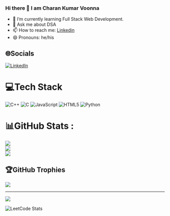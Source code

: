 ### Hi there 👋 I am Charan Kumar Voonna


- 🌱 I’m currently learning Full Stack Web Development.
- 💬 Ask me about DSA
- 📫 How to reach me: [Linkedin](https://www.linkedin.com/in/charan-kumar-voonna-4a94881bb/)
- 😄 Pronouns: he/his


## 🌐Socials
[![LinkedIn](https://img.shields.io/badge/LinkedIn-%230077B5.svg?logo=linkedin&logoColor=white)](https://www.linkedin.com/in/charan-kumar-voonna-4a94881bb/) 

# 💻Tech Stack
![C++](https://img.shields.io/badge/c++-%2300599C.svg?style=for-the-badge&logo=c%2B%2B&logoColor=white) ![C](https://img.shields.io/badge/c-%2300599C.svg?style=for-the-badge&logo=c&logoColor=white) ![JavaScript](https://img.shields.io/badge/javascript-%23323330.svg?style=for-the-badge&logo=javascript&logoColor=%23F7DF1E) ![HTML5](https://img.shields.io/badge/html5-%23E34F26.svg?style=for-the-badge&logo=html5&logoColor=white) ![Python](https://img.shields.io/badge/python-3670A0?style=for-the-badge&logo=python&logoColor=ffdd54)
# 📊GitHub Stats :
![](https://github-readme-stats.vercel.app/api?username=voonnacharankumar&theme=radical&hide_border=false&include_all_commits=false&count_private=false)<br/>
![](https://github-readme-streak-stats.herokuapp.com/?user=voonnacharankumar&theme=radical&hide_border=false)<br/>
![](https://github-readme-stats.vercel.app/api/top-langs/?username=voonnacharankumar&theme=radical&hide_border=false&include_all_commits=false&count_private=false&layout=compact)

## 🏆GitHub Trophies
![](https://github-profile-trophy.vercel.app/?username=voonnacharankumar&theme=onedark&no-frame=false&no-bg=false&margin-w=4)

---
[![](https://visitcount.itsvg.in/api?id=voonnacharankumar&icon=3&color=0)](https://visitcount.itsvg.in)

![LeetCode Stats](https://leetcard.jacoblin.cool/vcharan1729?theme=unicorn&font=Oldenburg)
